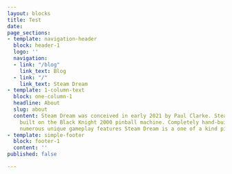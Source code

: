 ```yaml
---
layout: blocks
title: Test
date: 
page_sections:
- template: navigation-header
  block: header-1
  logo: ''
  navigation:
  - link: "/blog"
    link_text: Blog
  - link: "/"
    link_text: Steam Dream
- template: 1-column-text
  block: one-column-1
  headline: About
  slug: about
  content: Steam Dream was conceived in early 2021 by Paul Clarke. Steam Dream is
    built on the Black Knight 2000 pinball machine. Completely hand-built and features
    numerous unique gameplay features Steam Dream is a one of a kind pinball experience.
- template: simple-footer
  block: footer-1
  content: ''
published: false

---
```

